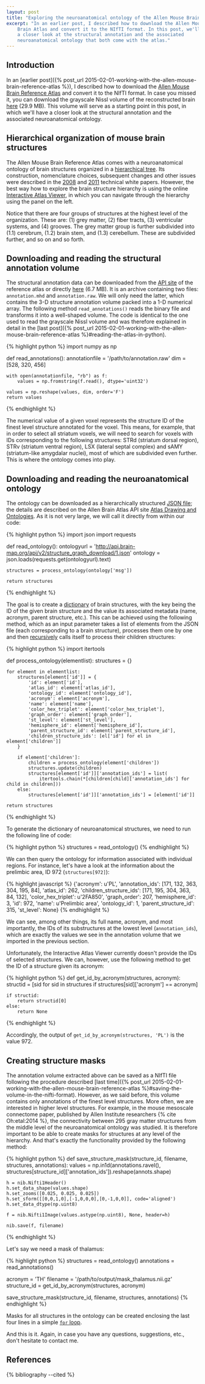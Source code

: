 ```yaml
---
layout: post
title: "Exploring the neuroanatomical ontology of the Allen Mouse Brain Atlas"
excerpt: "In an earlier post, I described how to download the Allen Mouse
    Brain Atlas and convert it to the NIfTI format. In this post, we'll have
    a closer look at the structural annotation and the associated 
    neuroanatomical ontology that both come with the atlas."
---
```


Introduction
------------

In an [earlier post]({% post_url 2015-02-01-working-with-the-allen-mouse-brain-reference-atlas %}),
I described how to download the [Allen Mouse Brain Reference 
Atlas](http://atlas.brain-map.org/) and convert it to the NIfTI format. In case
you missed it, you can download the grayscale Nissl volume of the reconstructed
brain [here](/downloads/other/allen_mouse_brain_reference_atlas.nii.gz) 
(29.9 MB). This volume will serve as a starting point in this post, in which
we'll have a closer look at the structural annotation and the 
associated neuroanatomical ontology.

Hierarchical organization of mouse brain structures
---------------------------------------------------

The Allen Mouse Brain Reference Atlas comes with a neuroanatomical ontology
of brain structures organized in a [hierarchical 
tree](http://en.wikipedia.org/wiki/Tree_structure). Its construction,
nomenclature choices, subsequent changes and other issues were described
in the [2008](http://help.brain-map.org/download/attachments/2818169/AllenReferenceAtlas_v1_2008_102011.pdf?version=1)
 and [2011](http://help.brain-map.org/download/attachments/2818169/AllenReferenceAtlas_v2_2011.pdf?version=1)
technical white papers. However, the best way how to
explore the brain structure hierarchy is using the online [Interactive Atlas 
Viewer](http://atlas.brain-map.org/), in which you can navigate through the 
hierarchy using the panel on the left.

Notice that there are four groups of structures at the highest level of the
organization. These are: (1) grey matter, (2) fiber tracts, (3) ventricular 
systems, and (4) grooves. The grey matter group is further subdivided into
(1.1) cerebrum, (1.2) brain stem, and (1.3) cerebellum. These are subdivided
further, and so on and so forth.

Downloading and reading the structural annotation volume
--------------------------------------------------------

The structural annotation data can be downloaded from the [API 
site](http://help.brain-map.org//display/mousebrain/API#API-3DReferenceModels)
of the reference atlas or directly 
[here](http://api.brain-map.org/api/v2/well_known_file_download/197642854)
(6.7 MB). It is an archive containing two files: `annotation.mhd` and
`annotation.raw`. We will only need the latter, which contains the 3-D 
structure annotation volume packed into a 1-D numerical array. The following 
method `read_annotations()` reads the binary file and transforms it into a 
well-shaped volume. The code is identical to the one used to read the grayscale
Nissl volume and was therefore explained in detail in the [last 
post]({% post_url 2015-02-01-working-with-the-allen-mouse-brain-reference-atlas %}#reading-the-atlas-in-python).

{% highlight python %}
import numpy as np

def read_annotations():
    annotationfile = '/path/to/annotation.raw'
    dim = [528, 320, 456]

    with open(annotationfile, "rb") as f:
        values = np.fromstring(f.read(), dtype='uint32')
    
    values = np.reshape(values, dim, order='F')
    return values
    
{% endhighlight %}

The numerical value of a given voxel represents the structure ID of the 
finest level structure annotated for the voxel. This means, for example,
that in order to select all striatum voxels, we will need to search
for voxels with IDs corresponding to the following structures: STRd (striatum 
dorsal region), STRv (striatum ventral region), LSX (lateral septal 
complex) and sAMY (striatum-like amygdalar nuclei), most of which are
subdivided even further. This is where the ontology comes into play.

Downloading and reading the neuroanatomical ontology
----------------------------------------------------

The ontology can be downloaded as a hierarchically structured [JSON 
file](http://en.wikipedia.org/wiki/JSON); the details are described
on the Allen Brain Atlas API site [Atlas Drawing and 
Ontologies](http://help.brain-map.org/display/api/Atlas+Drawings+and+Ontologies).
As it is not very large, we will call it directly from within our code:

{% highlight python %}
import json
import requests

def read_ontology():
    ontologyurl = 'http://api.brain-map.org/api/v2/structure_graph_download/1.json'
    ontology = json.loads(requests.get(ontologyurl).text)
    
    structures = process_ontology(ontology['msg'])

    return structures

{% endhighlight %}

The goal is to create a [dictionary](http://en.wikipedia.org/wiki/Associative_array)
of brain structures, with the key being the ID of the given brain structure
and the value its associated metadata (name, acronym, parent structure, etc.).
This can be achieved using the following method, which as an input parameter
takes a list of elements from the JSON file (each corresponding to a 
brain structure), processes them one by one and then 
[recursively](http://en.wikipedia.org/wiki/Recursion_(computer_science))
calls itself to process their children structures:

{% highlight python %}
import itertools

def process_ontology(elementlist):
    structures = {}
    
    for element in elementlist:
        structures[element['id']] = {
            'id': element['id'],
            'atlas_id': element['atlas_id'],
            'ontology_id': element['ontology_id'],
            'acronym': element['acronym'],
            'name': element['name'],
            'color_hex_triplet': element['color_hex_triplet'],
            'graph_order': element['graph_order'],
            'st_level': element['st_level'],
            'hemisphere_id': element['hemisphere_id'],
            'parent_structure_id': element['parent_structure_id'],
            'children_structure_ids': [el['id'] for el in element['children']]
        }
        
        if element['children']:
            children = process_ontology(element['children'])
            structures.update(children)
            structures[element['id']]['annotation_ids'] = list(
                itertools.chain(*[children[child]['annotation_ids'] for child in children]))
        else:
            structures[element['id']]['annotation_ids'] = [element['id']]

    return structures
{% endhighlight %}

To generate the dictionary of neuroanatomical structures, we need to
run the following line of code:

{% highlight python %}
structures = read_ontology()
{% endhighlight %}

We can then query the ontology for information associated with individual
regions. For instance, let's have a look at the information about
the prelimbic area, ID 972 (`structures[972]`):

{% highlight javascript %}
{'acronym': u'PL',
 'annotation_ids': [171, 132, 363, 304, 195, 84],
 'atlas_id': 262,
 'children_structure_ids': [171, 195, 304, 363, 84, 132],
 'color_hex_triplet': u'2FA850',
 'graph_order': 207,
 'hemisphere_id': 3,
 'id': 972,
 'name': u'Prelimbic area',
 'ontology_id': 1,
 'parent_structure_id': 315,
 'st_level': None}
{% endhighlight %}

We can see, among other things, its full name, acronym, and most importantly,
the IDs of its substructures at the lowest level (`annotation_ids`), which
are exactly the values we see in the annotation volume that we imported
in the previous section.

Unfortunately, the Interactive Atlas Viewer currently doesn't provide the 
IDs of selected structures. We can, however, use the following method to
get the ID of a structure given its acronym:

{% highlight python %}
def get_id_by_acronym(structures, acronym):
    structid = [sid for sid in structures
        if structures[sid]['acronym'] == acronym]

    if structid:
        return structid[0]
    else:
        return None
{% endhighlight %}

Accordingly, the output of `get_id_by_acronym(structures, 'PL')` is the value
972.

Creating structure masks
------------------------

The annotation volume extracted above can be saved as a NIfTI file
following the procedure described [last 
time]({% post_url 2015-02-01-working-with-the-allen-mouse-brain-reference-atlas %}#saving-the-volume-in-the-nifti-format).
However, as we said before, this volume contains only annotations of the finest
level structures. More often, we are interested in higher level structures.
For example, in the mouse mesoscale connectome paper, published by 
Allen Institute researchers {% cite Oh:etal:2014 %}, the connectivity
between 295 gray matter structures from the middle level of the 
neuroanatomical ontology was studied. It is therefore important to be 
able to create masks for structures at any level of the hierarchy. And that's
exactly the functionality provided by the following method:

{% highlight python %}
def save_structure_mask(structure_id, filename, structures, annotations):
    values = np.in1d(annotations.ravel(), 
        structures[structure_id]['annotation_ids']).reshape(annots.shape)
    
    h = nib.Nifti1Header()
    h.set_data_shape(values.shape)
    h.set_zooms([0.025, 0.025, 0.025])
    h.set_sform([[0,0,1,0],[-1,0,0,0],[0,-1,0,0]], code='aligned')
    h.set_data_dtype(np.uint8)
    
    f = nib.Nifti1Image(values.astype(np.uint8), None, header=h)
    
    nib.save(f, filename)
{% endhighlight %}

Let's say we need a mask of thalamus:

{% highlight python %}
structures = read_ontology()
annotations = read_annotations()

acronym = 'TH'
filename = '/path/to/output/mask_thalamus.nii.gz'
structure_id = get_id_by_acronym(structures, acronym)

save_structure_mask(structure_id, filename, structures, annotations)
{% endhighlight %}

Masks for all structures in the ontology can be created enclosing the 
last four lines in a simple [`for` 
loop](http://en.wikipedia.org/wiki/For_loop).

And this is it. Again, in case you have any questions, suggestions, etc.,
don't hesitate to contact me.

References
----------

{% bibliography --cited %}
